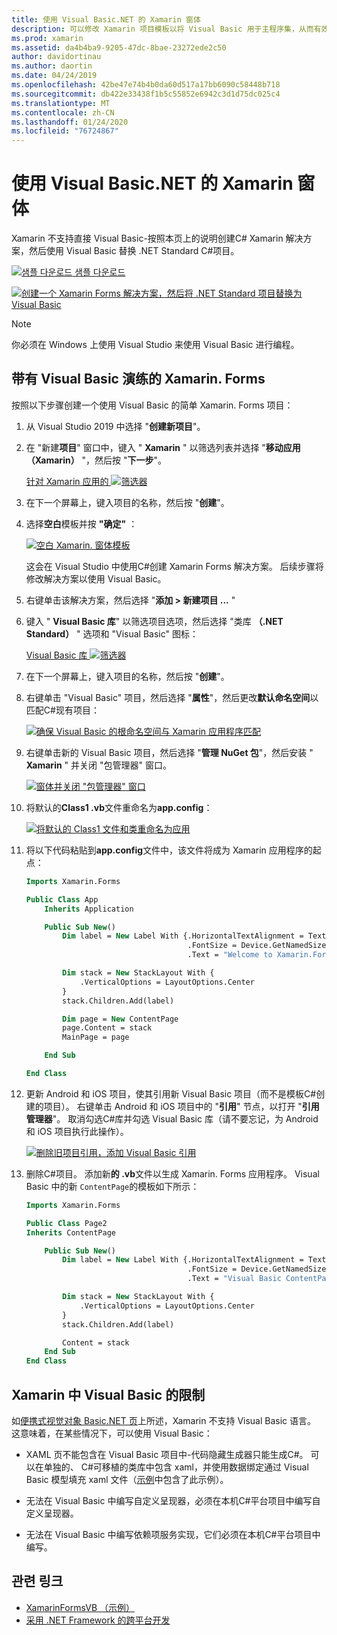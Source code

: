 ```yaml
---
title: 使用 Visual Basic.NET 的 Xamarin 窗体
description: 可以修改 Xamarin 项目模板以将 Visual Basic 用于主程序集，从而有效地允许使用 VB.NET 构建跨平台的移动应用。
ms.prod: xamarin
ms.assetid: da4b4ba9-9205-47dc-8bae-23272ede2c50
author: davidortinau
ms.author: daortin
ms.date: 04/24/2019
ms.openlocfilehash: 42be47e74b4b0da60d517a17bb6090c58448b718
ms.sourcegitcommit: db422e33438f1b5c55852e6942c3d1d75dc025c4
ms.translationtype: MT
ms.contentlocale: zh-CN
ms.lasthandoff: 01/24/2020
ms.locfileid: "76724867"
---
```

# <a name="xamarinforms-using-visual-basicnet"></a>使用 Visual Basic.NET 的 Xamarin 窗体

Xamarin 不支持直接 Visual Basic-按照本页上的说明创建C# Xamarin 解决方案，然后使用 Visual Basic 替换 .NET Standard C#项目。

[![샘플 다운로드](~/media/shared/download.png) 샘플 다운로드](https://docs.microsoft.com/samples/xamarin/mobile-samples/visualbasic-xamarinformsvb/)

[![创建一个 Xamarin Forms 解决方案，然后将 .NET Standard 项目替换为 Visual Basic](xamarin-forms-images/hero-sml.png)](xamarin-forms-images/hero.png#lightbox)

> [!NOTE]
> 你必须在 Windows 上使用 Visual Studio 来使用 Visual Basic 进行编程。

## <a name="xamarinforms-with-visual-basic-walkthrough"></a>带有 Visual Basic 演练的 Xamarin. Forms

按照以下步骤创建一个使用 Visual Basic 的简单 Xamarin. Forms 项目：

1. 从 Visual Studio 2019 中选择 "**创建新项目**"。

2. 在 "新建**项目**" 窗口中，键入 " **Xamarin** " 以筛选列表并选择 "**移动应用（Xamarin）** "，然后按 "**下一步**"。

    [针对 Xamarin 应用的 ![筛选器](xamarin-forms-images/02-sml.png)](xamarin-forms-images/02.png#lightbox)

3. 在下一个屏幕上，键入项目的名称，然后按 "**创建**"。

4. 选择**空白**模板并按 **"确定"** ：

    [![空白 Xamarin. 窗体模板](xamarin-forms-images/04-sml.png)](xamarin-forms-images/04.png#lightbox)

    这会在 Visual Studio 中使用C#创建 Xamarin Forms 解决方案。 后续步骤将修改解决方案以使用 Visual Basic。

5. 右键单击该解决方案，然后选择 "**添加 > 新建项目 ...** "

6. 键入 " **Visual Basic 库**" 以筛选项目选项，然后选择 "类库 **（.NET Standard）** " 选项和 "Visual Basic" 图标：

    [Visual Basic 库 ![筛选器](xamarin-forms-images/06-sml.png)](xamarin-forms-images/06.png#lightbox)

7. 在下一个屏幕上，键入项目的名称，然后按 "**创建**"。

8. 右键单击 "Visual Basic" 项目，然后选择 "**属性**"，然后更改**默认命名空间**以匹配C#现有项目：

    [![确保 Visual Basic 的根命名空间与 Xamarin 应用程序匹配](xamarin-forms-images/07a-sml.png)](xamarin-forms-images/07a.png#lightbox)

9. 右键单击新的 Visual Basic 项目，然后选择 "**管理 NuGet 包**"，然后安装 " **Xamarin** " 并关闭 "包管理器" 窗口。

    [![窗体并关闭 "包管理器" 窗口](xamarin-forms-images/07b-sml.png)](xamarin-forms-images/07b.png#lightbox)

10. 将默认的**Class1 .vb**文件重命名为**app.config**：

    [![将默认的 Class1 文件和类重命名为应用](xamarin-forms-images/08.png)](xamarin-forms-images/08.png#lightbox)

11. 将以下代码粘贴到**app.config**文件中，该文件将成为 Xamarin 应用程序的起点：

    ```vb
    Imports Xamarin.Forms

    Public Class App
        Inherits Application

        Public Sub New()
            Dim label = New Label With {.HorizontalTextAlignment = TextAlignment.Center,
                                        .FontSize = Device.GetNamedSize(NamedSize.Medium, GetType(Label)),
                                        .Text = "Welcome to Xamarin.Forms with Visual Basic.NET"}

            Dim stack = New StackLayout With {
                .VerticalOptions = LayoutOptions.Center
            }
            stack.Children.Add(label)

            Dim page = New ContentPage
            page.Content = stack
            MainPage = page

        End Sub

    End Class
    ```

12. 更新 Android 和 iOS 项目，使其引用新 Visual Basic 项目（而不是模板C#创建的项目）。
右键单击 Android 和 iOS 项目中的 "**引用**" 节点，以打开 "**引用管理器**"。 取消勾选C#库并勾选 Visual Basic 库（请不要忘记，为 Android 和 iOS 项目执行此操作）。

    [![删除旧项目引用，添加 Visual Basic 引用](xamarin-forms-images/10-sml.png)](xamarin-forms-images/10.png#lightbox)

13. 删除C#项目。 添加新**的 .vb**文件以生成 Xamarin. Forms 应用程序。 Visual Basic 中的新 `ContentPage`的模板如下所示：

    ```vb
    Imports Xamarin.Forms

    Public Class Page2
    Inherits ContentPage

        Public Sub New()
            Dim label = New Label With {.HorizontalTextAlignment = TextAlignment.Center,
                                        .FontSize = Device.GetNamedSize(NamedSize.Medium, GetType(Label)),
                                        .Text = "Visual Basic ContentPage"}

            Dim stack = New StackLayout With {
                .VerticalOptions = LayoutOptions.Center
            }
            stack.Children.Add(label)

            Content = stack
        End Sub
    End Class
    ```

## <a name="limitations-of-visual-basic-in-xamarinforms"></a>Xamarin 中 Visual Basic 的限制

如[便携式视觉对象 Basic.NET 页](~/cross-platform/platform/visual-basic/index.md)上所述，Xamarin 不支持 Visual Basic 语言。 这意味着，在某些情况下，可以使用 Visual Basic：

- XAML 页不能包含在 Visual Basic 项目中-代码隐藏生成器只能生成C#。 可以在单独的、 C#可移植的类库中包含 xaml，并使用数据绑定通过 Visual Basic 模型填充 xaml 文件（[示例](https://github.com/xamarin/mobile-samples/tree/master/VisualBasic/XamarinFormsVB)中包含了此示例）。

- 无法在 Visual Basic 中编写自定义呈现器，必须在本机C#平台项目中编写自定义呈现器。

- 无法在 Visual Basic 中编写依赖项服务实现，它们必须在本机C#平台项目中编写。

## <a name="related-links"></a>관련 링크

- [XamarinFormsVB （示例）](https://docs.microsoft.com/samples/xamarin/mobile-samples/visualbasic-xamarinformsvb/)
- [采用 .NET Framework 的跨平台开发](https://docs.microsoft.com/dotnet/standard/cross-platform/)
